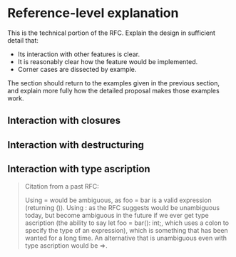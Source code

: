 # Reference-level explanation
[reference-level-explanation]: #reference-level-explanation

This is the technical portion of the RFC. Explain the design in sufficient detail that:

- Its interaction with other features is clear.
- It is reasonably clear how the feature would be implemented.
- Corner cases are dissected by example.

The section should return to the examples given in the previous section, and explain more fully how
the detailed proposal makes those examples work.

## Interaction with closures

## Interaction with destructuring

## Interaction with type ascription

> Citation from a past RFC:
>
> Using = would be ambiguous, as foo = bar is a valid expression (returning ()). Using : as the RFC
> suggests would be unambiguous today, but become ambiguous in the future if we ever get type
> ascription (the ability to say let foo = bar(): int;, which uses a colon to specify the type of
> an expression), which is something that has been wanted for a long time. An alternative that is
> unambiguous even with type ascription would be =>.

